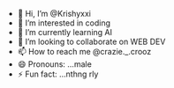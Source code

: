 - 👋 Hi, I’m @Krishyxxi
- 👀 I’m interested in coding
- 🌱 I’m currently learning AI
- 💞️ I’m looking to collaborate on WEB DEV
- 📫 How to reach me @crazie._.crooz
- 😄 Pronouns: ...male
- ⚡ Fun fact: ...nthng rly

<!---
Krishyxxi/Krishyxxi is a ✨ special ✨ repository because its `README.md` (this file) appears on your GitHub profile.
You can click the Preview link to take a look at your changes.
--->
